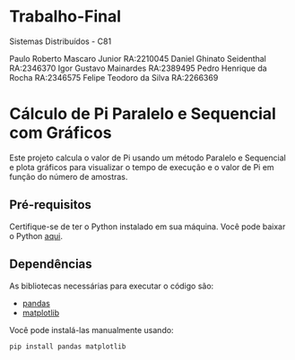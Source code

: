 # Trabalho-Final
Sistemas Distribuídos - C81

Paulo Roberto Mascaro Junior RA:2210045
Daniel Ghinato Seidenthal RA:2346370
Igor Gustavo Mainardes RA:2389495
Pedro Henrique da Rocha RA:2346575
Felipe Teodoro da Silva RA:2266369

# Cálculo de Pi Paralelo e Sequencial com Gráficos

Este projeto calcula o valor de Pi usando um método Paralelo e Sequencial e plota gráficos para visualizar o tempo de execução e o valor de Pi em função do número de amostras.

## Pré-requisitos

Certifique-se de ter o Python instalado em sua máquina. Você pode baixar o Python [aqui](https://www.python.org/downloads/).

## Dependências

As bibliotecas necessárias para executar o código são:
- [pandas](http://_vscodecontentref_/0)
- [matplotlib](http://_vscodecontentref_/1)

Você pode instalá-las manualmente usando:
```sh
pip install pandas matplotlib
